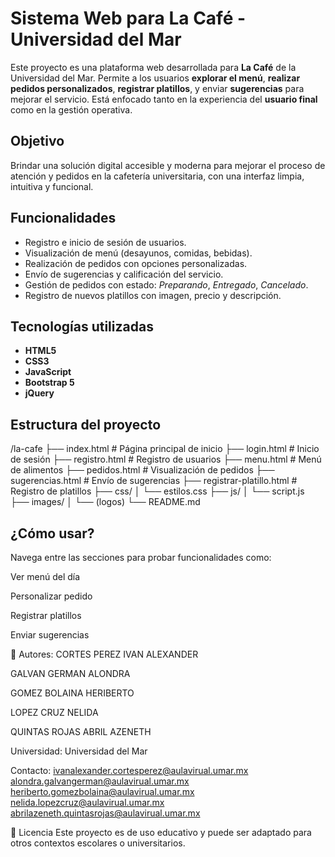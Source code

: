 # Sistema Web para La Café - Universidad del Mar

Este proyecto es una plataforma web desarrollada para **La Café** de la Universidad del Mar. 
Permite a los usuarios **explorar el menú**, **realizar pedidos personalizados**, **registrar platillos**, y enviar **sugerencias** para mejorar el servicio. 
Está enfocado tanto en la experiencia del **usuario final** como en la gestión operativa.

## Objetivo

Brindar una solución digital accesible y moderna para mejorar el proceso de atención y pedidos en la cafetería universitaria, con una interfaz limpia, intuitiva y funcional.

## Funcionalidades

- Registro e inicio de sesión de usuarios.
- Visualización de menú (desayunos, comidas, bebidas).
- Realización de pedidos con opciones personalizadas.
- Envío de sugerencias y calificación del servicio.
- Gestión de pedidos con estado: *Preparando*, *Entregado*, *Cancelado*.
- Registro de nuevos platillos con imagen, precio y descripción.

## Tecnologías utilizadas

- **HTML5**
- **CSS3**
- **JavaScript**
- **Bootstrap 5**
- **jQuery**

##  Estructura del proyecto

/la-cafe
├── index.html # Página principal de inicio
├── login.html # Inicio de sesión
├── registro.html # Registro de usuarios
├── menu.html # Menú de alimentos
├── pedidos.html # Visualización de pedidos
├── sugerencias.html # Envío de sugerencias
├── registrar-platillo.html # Registro de platillos
├── css/
│ └── estilos.css
├── js/
│ └── script.js
├── images/
│ └── (logos)
└── README.md


## ¿Cómo usar?

Navega entre las secciones para probar funcionalidades como:

Ver menú del día

Personalizar pedido

Registrar platillos

Enviar sugerencias

👤 Autores: 
CORTES PEREZ IVAN ALEXANDER

GALVAN GERMAN ALONDRA

GOMEZ BOLAINA HERIBERTO

LOPEZ CRUZ NELIDA

QUINTAS ROJAS ABRIL AZENETH

Universidad: Universidad del Mar

Contacto: 
ivanalexander.cortesperez@aulavirual.umar.mx
alondra.galvangerman@aulavirual.umar.mx
heriberto.gomezbolaina@aulavirual.umar.mx
nelida.lopezcruz@aulavirual.umar.mx
abrilazeneth.quintasrojas@aulavirual.umar.mx


📄 Licencia
Este proyecto es de uso educativo y puede ser adaptado para otros contextos escolares o universitarios.

